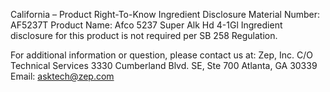  
 
 
California – Product Right-To-Know Ingredient Disclosure 
Material Number: AF5237T 
Product Name: Afco 5237 Super Alk Hd 4-1Gl 
Ingredient disclosure for this product is not required per SB 258 Regulation. 
 
For additional information or question, please contact us at: 
Zep, Inc. 
C/O Technical Services 
3330 Cumberland Blvd. SE, Ste 700 
Atlanta, GA 30339 
Email: asktech@zep.com 
 
 
 
 
